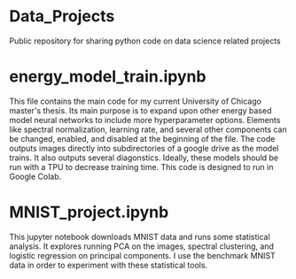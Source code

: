 # Data_Projects
Public repository for sharing python code on data science related projects


# energy_model_train.ipynb

This file contains the main code for my current University of Chicago master's thesis. Its main purpose is to expand upon other energy based model neural networks to include more hyperparameter options. Elements like spectral normalization, learning rate, and several other components can be changed, enabled, and disabled at the beginning of the file. The code outputs images directly into subdirectories of a google drive as the model trains. It also outputs several diagonstics. Ideally, these models should be run with a TPU to decrease training time. This code is designed to run in Google Colab.

# MNIST_project.ipynb

This jupyter notebook downloads MNIST data and runs some statistical analysis. It explores running PCA on the images, spectral clustering, and logistic regression on principal components. I use the benchmark MNIST data in order to experiment with these statistical tools.
